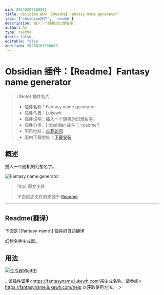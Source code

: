 ```yaml
---
uid: 20240227160841
title: Obsidian 插件：【Readme】Fantasy name generator
tags: ['obsidian插件', 'readme']
description: 插入一个随机的幻想名字。
author: AI
type: readme
draft: false
editable: false
modified: 20230101000000
---
```


# Obsidian 插件：【Readme】Fantasy name generator

> [!Note] 插件名片
> - 插件名称：Fantasy name generator
> - 插件作者：Lukewh
> - 插件说明：插入一个随机的幻想名字。
> - 插件分类：['obsidian 插件 ', 'readme']
> - 项目地址：[点我访问](https://github.com/lukewh/fantasy-name)
> - 国内下载地址：[下载安装](https://pkmer.cn/products/plugin/pluginMarket/?fantasy-name)

## 概述

插入一个随机的幻想名字。

![Fantasy name generator](https://cdn.pkmer.cn/covers/fantasy-name.gif)

> [!tip] 原文出处
>
>下面自述文件的来源于 [Readme](https://ghproxy.net/https://raw.githubusercontent.com/Lukewh/fantasy-name/main/README.md)

---

## Readme(翻译）

下面是 [[fantasy-name]] 插件的自述翻译

幻想名字生成器。

## 用法

![生成器的gif图](https://cdn.pkmer.cn/covers/fantasy-name_2_0.gif)

_ 该插件调用<<https://fantasyname.lukewh.com/>来生成名称。请参阅> <https://fantasyname.lukewh.com/help> 以获取使用方法。_>
